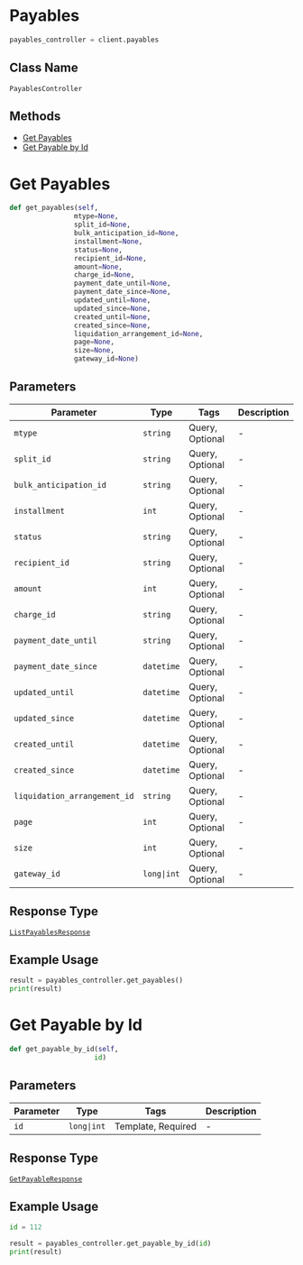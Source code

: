 # Payables

```python
payables_controller = client.payables
```

## Class Name

`PayablesController`

## Methods

* [Get Payables](../../doc/controllers/payables.md#get-payables)
* [Get Payable by Id](../../doc/controllers/payables.md#get-payable-by-id)


# Get Payables

```python
def get_payables(self,
                mtype=None,
                split_id=None,
                bulk_anticipation_id=None,
                installment=None,
                status=None,
                recipient_id=None,
                amount=None,
                charge_id=None,
                payment_date_until=None,
                payment_date_since=None,
                updated_until=None,
                updated_since=None,
                created_until=None,
                created_since=None,
                liquidation_arrangement_id=None,
                page=None,
                size=None,
                gateway_id=None)
```

## Parameters

| Parameter | Type | Tags | Description |
|  --- | --- | --- | --- |
| `mtype` | `string` | Query, Optional | - |
| `split_id` | `string` | Query, Optional | - |
| `bulk_anticipation_id` | `string` | Query, Optional | - |
| `installment` | `int` | Query, Optional | - |
| `status` | `string` | Query, Optional | - |
| `recipient_id` | `string` | Query, Optional | - |
| `amount` | `int` | Query, Optional | - |
| `charge_id` | `string` | Query, Optional | - |
| `payment_date_until` | `string` | Query, Optional | - |
| `payment_date_since` | `datetime` | Query, Optional | - |
| `updated_until` | `datetime` | Query, Optional | - |
| `updated_since` | `datetime` | Query, Optional | - |
| `created_until` | `datetime` | Query, Optional | - |
| `created_since` | `datetime` | Query, Optional | - |
| `liquidation_arrangement_id` | `string` | Query, Optional | - |
| `page` | `int` | Query, Optional | - |
| `size` | `int` | Query, Optional | - |
| `gateway_id` | `long\|int` | Query, Optional | - |

## Response Type

[`ListPayablesResponse`](../../doc/models/list-payables-response.md)

## Example Usage

```python
result = payables_controller.get_payables()
print(result)
```


# Get Payable by Id

```python
def get_payable_by_id(self,
                     id)
```

## Parameters

| Parameter | Type | Tags | Description |
|  --- | --- | --- | --- |
| `id` | `long\|int` | Template, Required | - |

## Response Type

[`GetPayableResponse`](../../doc/models/get-payable-response.md)

## Example Usage

```python
id = 112

result = payables_controller.get_payable_by_id(id)
print(result)
```

